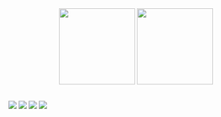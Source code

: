 
<div align="center">
<img height="150em" src="https://github-readme-stats.vercel.app/api?username=caiokal&show_icons=true&theme=dracula&include_all_commits=false&count_private=false&include_all_inssues"/>
<img height="150em" src="https://github-readme-stats.vercel.app/api/top-langs/?username=caiokal&layout=compact&langs_count=1000000&theme=dracula"/>
</div>

  ##

<div> 
<a href="https://www.youtube.com/c/CaioMonteiroTI" target="_blank"><img src="https://img.shields.io/badge/YouTube-FF0000?style=for-the-badge&logo=youtube&logoColor=white" target="_blank"></a>
<a href="https://www.instagram.com/caiomonteiro.ti/" target="_blank"><img src="https://img.shields.io/badge/-Instagram-%23E4405F?style=for-the-badge&logo=instagram&logoColor=white" target="_blank"></a>
<a href = "mailto:contato@alvesti.com.br"><img src="https://img.shields.io/badge/-GMAIL-%23333?style=for-the-badge&logo=gmail&logoColor=white" target="_blank"></a>
<a href="https://www.linkedin.com/in/caio-monteiro-61148984/" target="_blank"><img src="https://img.shields.io/badge/-LinkedIn-%230077B5?style=for-the-badge&logo=linkedin&logoColor=white" target="_blank"></a> 
</div>



